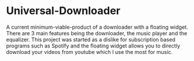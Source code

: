 # Universal-Downloader
A current minimum-viable-product of a downloader with a floating widget. There are 3 main features being the downloader, the music player and the equalizer. This project was started as a dislike for subscription based programs such as Spotify and the floating widget allows you to directly download your videos from youtube which I use the most for music.
